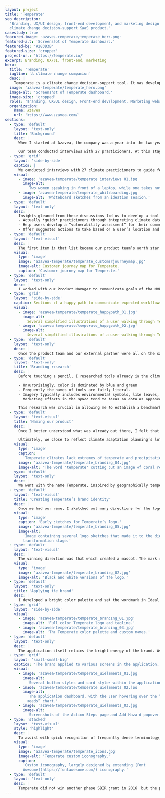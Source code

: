 ```yaml
---
layout: project
title: 'Temperate'
seo_description:
  'Branding, UX/UI design, front-end development, and marketing design for a
  climate change decision-support SaaS product.'
casestudy: true
featured-image: 'azavea-temperate/temperate_hero.png'
featured-alt: 'Screenshot of Temperate dashboard.'
featured-bg: '#283D3B'
featured-size: 'cropped'
project-url: 'https://temperate.io/'
excerpt: Branding, UX/UI, front-end, marketing
hero:
  title: 'Temperate'
  tagline: 'A climate change companion'
  desc: |
    Temperate is a climate change decision-support tool. It was developed as part of an Small Business Innovation Research (SBIR) grant with the Department of Energy.
  image: 'azavea-temperate/temperate_hero.png'
  image-alt: 'Screenshot of Temperate dashboard.'
  image-size: 'cropped'
  roles: 'Branding, UX/UI design, Front-end development, Marketing website'
  organization:
    name: Azavea
    url: 'https://www.azavea.com/'
sections:
  - type: 'default'
    layout: 'text-only'
    title: 'Background'
    desc: |
      When I started at Azavea, the company was a year into the two-year SBIR, and had created both a Climate API and the [Climate Lab.](https://climate.azavea.com/) The latter was aimed at making the API more accessible to the project’s target users: climate adaptation planners. 

      Our team conducted interviews with 27 practicioners. At this stage, we asked open-ended questions in order to better understand the daily duties of our potential users, as well as any frustrations in their current workflows. It was through these discussions that we learned some key frustrations across the industry: tool fatigue, a lack of guidance, complicated data without clear next steps, and plans to upkeep in order to adhere to promises made to organizations like the Global Covenant of Mayors.
  - type: 'grid'
    layout: 'side-by-side'
    caption: |
      We conducted interviews with 27 climate practicioners to guide feature development.
    visual:
      - image: 'azavea-temperate/temperate_interviews_01.jpg'
        image-alt:
          'Two women speaking in front of a laptop, while one takes notes.'
      - image: 'azavea-temperate/temperate_whiteboarding.jpg'
        image-alt: 'Whiteboard sketches from an ideation session.'
  - type: 'default'
    layout: 'text-only'
    desc: |
      Insights gleaned from these discussions led us to develop a tool that would do more than just present charts and data. We embarked on developing a product that would:
      - Actually *guide* practicioners through intepreting climate data.
      - Help users develop a “vulnerability assessment” for their community.
      - Offer suggested actions to take based on a user’s location and particular community needs.
  - type: 'default'
    layout: 'text-visual'
    desc: |
      The first item in that list became our product team’s north star: it was most important to us that this tool could provide value by making the data within accessible to non-experts.
    visual:
      type: 'image'
      image: 'azavea-temperate/temperate_customerjourneymap.jpg'
      image-alt: Customer journey map for Temperate.
      caption: 'Customer journey map for Temperate.'
  - type: 'default'
    layout: 'text-only'
    desc: |
      I worked with our Product Manager to communicate goals of the MVP internally and with our partners through a product roadmap, happy path “descriptions” of a user’s journey through our application, and IA diagrams.
  - type: 'grid'
    layout: 'side-by-side'
    caption: Sections of a happy path to communicate expected workflows.
    visual:
      - image: 'azavea-temperate/temperate_happypath_01.jpg'
        image-alt:
          Several simplified illustrations of a user walking through Temperate.
      - image: 'azavea-temperate/temperate_happypath_02.jpg'
        image-alt:
          Several simplified illustrations of a user walking through Temperate.
  - type: 'default'
    layout: 'text-only'
    desc: |
      Once the product team and our external partner were all on the same page, we could begin building the product. I turned my attention to market and brand considerations.
  - type: 'default'
    layout: 'text-only'
    title: 'Branding research'
    desc: |
      Before touching a pencil, I researched tools already in the climate space. This allowed me to get a better sense of what would make Temperate stand apart from the already fairly crowded landscape of tools. I discovered several patterns: 

      - Unsurprisingly, color is dominated by blue and green.
      - Frequently the names of tools are fairly literal.  
      - Imagery typically includes environmental symbols, like leaves, sun or water.
      - Marketing efforts in the space tend to focus on data as opposed to user goals.

      This research was crucial in allowing me to establish a benchmark against which to develop and evaluate our product’s brand.
  - type: 'default'
    layout: 'text-visual'
    title: 'Naming our product'
    desc: |
      Once I better understood what was already out there, I felt that we could make the new product stand out with a unique, conceptual name and logomark. Using dependable blues and greens would ground the brand identity, and make it feel like it belongs alongside other tools and organizations. The team worked on developing a name and solicited ideas from all corners of the office. 

      Ultimately, we chose to reflect climate adaptation planning’s loftiest aspirational goal: to keep our world’s climate liveable for all of Earth’s creatures.
    visual:
      type: 'image'
      caption:
        'Temperate climates lack extremes of temperate and precipitation.'
      image: 'azavea-temperate/temperate_branding_04.jpg'
      image-alt: "The word 'temperate' cutting out an image of coral reef."
  - type: 'default'
    layout: 'text-only'
    desc: |
      We went with the name Temperate, inspired by geographically temperate climates. Temperate climates are those without extremes of temperature and precipitation (rain and snow), which made it a perfect analogy for the goal.
  - type: 'default'
    layout: 'text-visual'
    title: 'Creating Temperate’s brand identity'
    desc: |
      Once we had our name, I sketched out many directions for the logomark. The name gave me a lot to stew on, but I was looking for a way to have a visual representation of our SaaS product that wouldn’t get lost in a sea of other climate tool logos. Early designs were all over the map – nothing I drew felt quite right for making our tool stand out.
    visual:
      type: 'image'
      caption: 'Early sketches for Temperate’s logo.'
      image: 'azavea-temperate/temperate_branding_05.jpg'
      image-alt:
        'Image containing several logo sketches that made it to the digital
        transformation stage.'
  - type: 'default'
    layout: 'text-visual'
    desc: |
      The winning direction was that which created a mascot. The mark references the collie dog breed (most notably the border collie). Known as a herding dog, the concept was that Temperate herds information and climate data all into one place. Our hope was that Temperate would become adaptation planners’ best friend in planning for climate change. Tying it together with the name, a thermometer makes up the nose of our mascot.
    visual:
      type: 'image'
      image: 'azavea-temperate/temperate_branding_02.jpg'
      image-alt: 'Black and white versions of the logo.'
  - type: 'default'
    layout: 'text-only'
    title: 'Applying the brand'
    desc: |
      I developed a bright color palette and set the wordmark in Ideal Sans. We hoped to make Temperate continue to stand out by giving it a sleek but unintimidating, human look. The typeface being used throughout the application is Klim Foundry’s National.
  - type: 'grid'
    layout: 'side-by-side'
    visual:
      - image: 'azavea-temperate/temperate_branding_01.jpg'
        image-alt: 'Full color Temperate logo and tagline.'
      - image: 'azavea-temperate/temperate_branding_03.jpg'
        image-alt: 'The Temperate color palette and custom names.'
  - type: 'default'
    layout: 'text-only'
    desc: |
      The application itself retains the bright energy of the brand. As our target users were folks tasked with planning for climate change, but likely without a background in interpreting climate data, I wanted to ensure that the interface was inviting, friendly, and unintimidating.
  - type: 'grid'
    layout: 'small-small-big'
    caption: 'The brand applied to various screens in the application.'
    visual:
      - image: 'azavea-temperate/temperate_uielements_01.jpg'
        image-alt:
          'Several button styles and card styles within the application.'
      - image: 'azavea-temperate/temperate_uielements_02.jpg'
        image-alt:
          'The application dashboard, with the user hovering over the ”adaptive
          needs” chart.'
      - image: 'azavea-temperate/temperate_uielements_03.jpg'
        image-alt:
          'Screenshots of the Action Steps page and Add Hazard popover.'
  - type: 'stacked'
    layout: 'text-visual'
    style: 'highlight'
    desc: |
      To assist with quick recognition of frequently dense terminology, I developed custom iconography to represent the various hazards, community systems, and types of policies that could appear in Temperate. While users would be unlikely to recognize these oftentimes complex concepts by the iconography alone, they assist with quicker recognition and add an element of polish.
    visual:
      type: 'image'
      image: 'azavea-temperate/temperate_icons.jpg'
      image-alt: 'Temperate custom iconography.'
      caption:
        'Custom iconography, largely designed by extending [Font
        Awesome](https://fontawesome.com/) iconography.'
  - type: 'default'
    layout: 'text-only'
    desc: |
      Temperate did not win another phase SBIR grant in 2016, but the product has won additional grants and partnerships since its launch. It is one of the projects I’m most proud of having had the chance to work on at Azavea. Check out the final product by creating a [free account.](https://temperate.io/)
---
```

